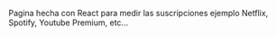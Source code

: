 Pagina hecha con React para medir las suscripciones ejemplo Netflix, Spotify, Youtube Premium, etc...